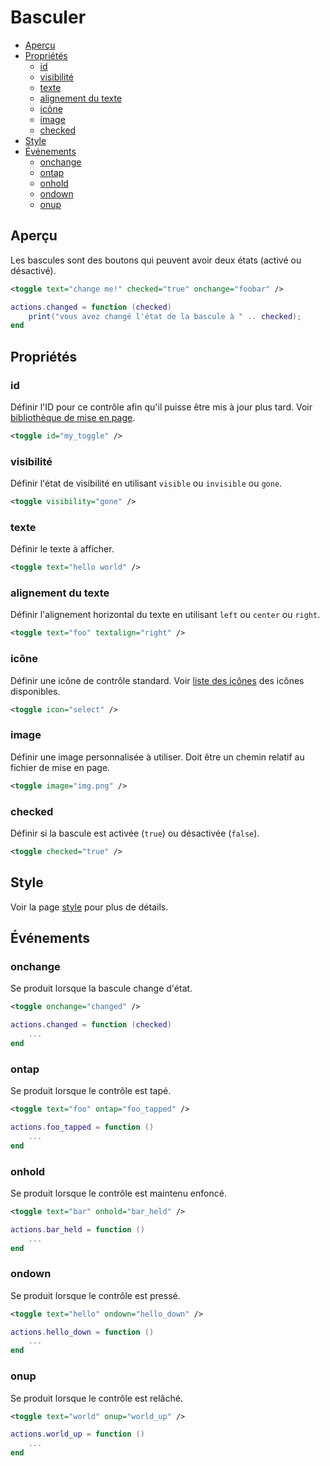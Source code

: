 # Basculer
* [Aperçu](#aperçu)
* [Propriétés](#propriétés)
	* [id](#id)
	* [visibilité](#visibilité)
	* [texte](#texte)
	* [alignement du texte](#alignement-du-texte)
	* [icône](#icône)
	* [image](#image)
	* [checked](#checked)
* [Style](#style)
* [Événements](#événements)
	* [onchange](#onchange)
	* [ontap](#ontap)
	* [onhold](#onhold)
	* [ondown](#ondown)
	* [onup](#onup)



## Aperçu
Les bascules sont des boutons qui peuvent avoir deux états (activé ou désactivé).

````xml
<toggle text="change me!" checked="true" onchange="foobar" />
````

````lua
actions.changed = function (checked)
    print("vous avez changé l'état de la bascule à " .. checked);
end
````



## Propriétés



### id
Définir l'ID pour ce contrôle afin qu'il puisse être mis à jour plus tard. Voir [bibliothèque de mise en page](../libs/layout.md).

````xml
<toggle id="my_toggle" />
````



### visibilité
Définir l'état de visibilité en utilisant ``visible`` ou ``invisible`` ou ``gone``.

````xml
<toggle visibility="gone" />
````



### texte
Définir le texte à afficher.

````xml
<toggle text="hello world" />
````



### alignement du texte
Définir l'alignement horizontal du texte en utilisant ``left`` ou ``center`` ou ``right``.

````xml
<toggle text="foo" textalign="right" />
````



### icône
Définir une icône de contrôle standard. Voir [liste des icônes](../res/icons.md) des icônes disponibles.

````xml
<toggle icon="select" />
````



### image
Définir une image personnalisée à utiliser. Doit être un chemin relatif au fichier de mise en page.

````xml
<toggle image="img.png" />
````



### checked
Définir si la bascule est activée (``true``) ou désactivée (``false``).

````xml
<toggle checked="true" />
````



## Style
Voir la page [style](../concepts/styling.md) pour plus de détails.



## Événements



### onchange
Se produit lorsque la bascule change d'état.

````xml
<toggle onchange="changed" />
````

````lua
actions.changed = function (checked)
    ...
end
````



### ontap
Se produit lorsque le contrôle est tapé.

````xml
<toggle text="foo" ontap="foo_tapped" />
````

````lua
actions.foo_tapped = function ()
    ...
end
````



### onhold
Se produit lorsque le contrôle est maintenu enfoncé.

````xml
<toggle text="bar" onhold="bar_held" />
````

````lua
actions.bar_held = function ()
    ...
end
````



### ondown
Se produit lorsque le contrôle est pressé.

````xml
<toggle text="hello" ondown="hello_down" />
````

````lua
actions.hello_down = function ()
    ...
end
````



### onup
Se produit lorsque le contrôle est relâché.

````xml
<toggle text="world" onup="world_up" />
````

````lua
actions.world_up = function ()
    ...
end
````